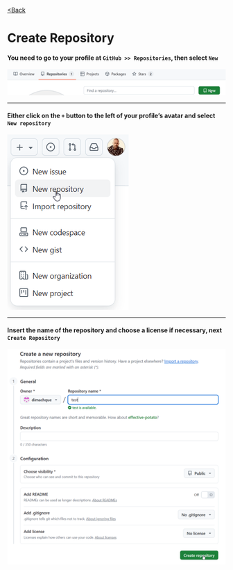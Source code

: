 [<Back](./readme_en.md)

# Create Repository

#### You need to go to your profile at `GitHub >> Repositories`, then select `New`

![](assets/1.%20Создаем%20репозиторий/1.png)

---

#### Either click on the `+` button to the left of your profile’s avatar and select `New repository`

![](/assets/1.%20Создаем%20репозиторий/2082.png)

---

#### Insert the name of the repository and choose a license if necessary, next `Create Repository`

![](/assets/1.%20Создаем%20репозиторий/2.png)